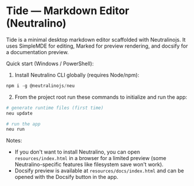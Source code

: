 # Tide — Markdown Editor (Neutralino)

Tide is a minimal desktop markdown editor scaffolded with Neutralinojs. It uses SimpleMDE for editing, Marked for preview rendering, and docsify for a documentation preview.


Quick start (Windows / PowerShell):

1. Install Neutralino CLI globally (requires Node/npm):

```powershell
npm i -g @neutralinojs/neu
```

2. From the project root run these commands to initialize and run the app:

```powershell
# generate runtime files (first time)
neu update

# run the app
neu run 
```

Notes:
- If you don't want to install Neutralino, you can open `resources/index.html` in a browser for a limited preview (some Neutralino-specific features like filesystem save won't work).
- Docsify preview is available at `resources/docs/index.html` and can be opened with the Docsify button in the app.

